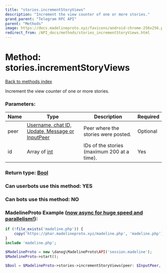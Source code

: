 ```yaml
---
title: "stories.incrementStoryViews"
description: "Increment the view counter of one or more stories."
grand_parent: "Telegram RPC API"
parent: "Methods"
image: https://docs.madelineproto.xyz/favicons/android-chrome-256x256.png
redirect_from: /API_docs/methods/stories_incrementStoryViews.html
---
```

# Method: stories.incrementStoryViews
[Back to methods index](index.html)



Increment the view counter of one or more stories.

### Parameters:

| Name     |    Type       | Description | Required |
|----------|---------------|-------------|----------|
|peer|[Username, chat ID, Update, Message or InputPeer](/API_docs/types/InputPeer.html) | Peer where the stories were posted. | Optional|
|id|Array of [int](/API_docs/types/int.html) | IDs of the stories (maximum 200 at a time). | Yes|


### Return type: [Bool](/API_docs/types/Bool.html)

### Can userbots use this method: **YES**

### Can bots use this method: **NO**


### MadelineProto Example ([now async for huge speed and parallelism!](https://docs.madelineproto.xyz/docs/ASYNC.html)):


```php
if (!file_exists('madeline.php')) {
    copy('https://phar.madelineproto.xyz/madeline.php', 'madeline.php');
}
include 'madeline.php';

$MadelineProto = new \danog\MadelineProto\API('session.madeline');
$MadelineProto->start();

$Bool = $MadelineProto->stories->incrementStoryViews(peer: $InputPeer, id: [$int, $int], );
```

